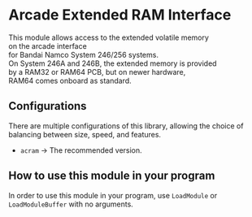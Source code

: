 # Arcade Extended RAM Interface

This module allows access to the extended volatile memory \
on the arcade interface \
for Bandai Namco System 246/256 systems.  
On System 246A and 246B, the extended memory is provided \
by a RAM32 or RAM64 PCB, but on newer hardware, \
RAM64 comes onboard as standard.  

## Configurations

There are multiple configurations of this library, allowing the choice of
balancing between size, speed, and features.

*   `acram` -> The recommended version.

## How to use this module in your program

In order to use this module in your program, use `LoadModule` or \
`LoadModuleBuffer` with no arguments.
